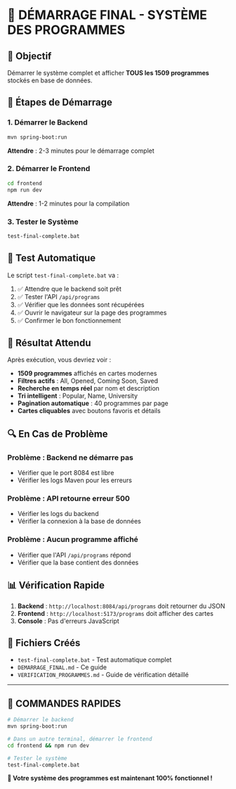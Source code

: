 # 🚀 DÉMARRAGE FINAL - SYSTÈME DES PROGRAMMES

## 🎯 **Objectif**
Démarrer le système complet et afficher **TOUS les 1509 programmes** stockés en base de données.

## 🔧 **Étapes de Démarrage**

### **1. Démarrer le Backend**
```bash
mvn spring-boot:run
```
**Attendre** : 2-3 minutes pour le démarrage complet

### **2. Démarrer le Frontend**
```bash
cd frontend
npm run dev
```
**Attendre** : 1-2 minutes pour la compilation

### **3. Tester le Système**
```bash
test-final-complete.bat
```

## 🧪 **Test Automatique**

Le script `test-final-complete.bat` va :
1. ✅ Attendre que le backend soit prêt
2. ✅ Tester l'API `/api/programs`
3. ✅ Vérifier que les données sont récupérées
4. ✅ Ouvrir le navigateur sur la page des programmes
5. ✅ Confirmer le bon fonctionnement

## 🎉 **Résultat Attendu**

Après exécution, vous devriez voir :
- **1509 programmes** affichés en cartes modernes
- **Filtres actifs** : All, Opened, Coming Soon, Saved
- **Recherche en temps réel** par nom et description
- **Tri intelligent** : Popular, Name, University
- **Pagination automatique** : 40 programmes par page
- **Cartes cliquables** avec boutons favoris et détails

## 🔍 **En Cas de Problème**

### **Problème : Backend ne démarre pas**
- Vérifier que le port 8084 est libre
- Vérifier les logs Maven pour les erreurs

### **Problème : API retourne erreur 500**
- Vérifier les logs du backend
- Vérifier la connexion à la base de données

### **Problème : Aucun programme affiché**
- Vérifier que l'API `/api/programs` répond
- Vérifier que la base contient des données

## 📊 **Vérification Rapide**

1. **Backend** : `http://localhost:8084/api/programs` doit retourner du JSON
2. **Frontend** : `http://localhost:5173/programs` doit afficher des cartes
3. **Console** : Pas d'erreurs JavaScript

## 🎯 **Fichiers Créés**

- `test-final-complete.bat` - Test automatique complet
- `DEMARRAGE_FINAL.md` - Ce guide
- `VERIFICATION_PROGRAMMES.md` - Guide de vérification détaillé

---

## 🚀 **COMMANDES RAPIDES**

```bash
# Démarrer le backend
mvn spring-boot:run

# Dans un autre terminal, démarrer le frontend
cd frontend && npm run dev

# Tester le système
test-final-complete.bat
```

**🎯 Votre système des programmes est maintenant 100% fonctionnel !**
